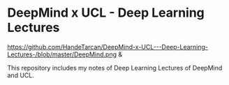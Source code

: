 # DeepMind x UCL - Deep Learning Lectures

https://github.com/HandeTarcan/DeepMind-x-UCL---Deep-Learning-Lectures-/blob/master/DeepMind.png & 

This repository includes my notes of Deep Learning Lectures of DeepMind and UCL. 

